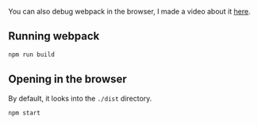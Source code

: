 
You can also debug webpack in the browser, I made a video about it [here](https://www.youtube.com/watch?v=9s-t3uECOic&t=2s).

## Running webpack

```bash
npm run build
```

## Opening in the browser

By default, it looks into the `./dist` directory.

```bash
npm start
```